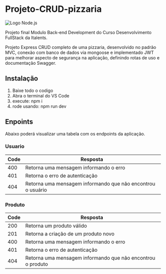 # Projeto-CRUD-pizzaria

![Logo Node.js](https://www.google.com.br/url?sa=i&url=https%3A%2F%2Fen.wikipedia.org%2Fwiki%2FFile%3ANode.js_logo.svg&psig=AOvVaw2-n9sCAbHW75mWaZPuLx4-&ust=1700785208983000&source=images&cd=vfe&ved=0CBEQjRxqFwoTCMiMzePs2IIDFQAAAAAdAAAAABAEhttps://camo.githubusercontent.com/c0f29035c6709cf027b760604063e14e94308d2a979862926f900311fb78f44a/68747470733a2f2f75706c6f61642e77696b696d656469612e6f72672f77696b6970656469612f636f6d6d6f6e732f7468756d622f642f64392f4e6f64652e6a735f6c6f676f2e7376672f3132303070782d4e6f64652e6a735f6c6f676f2e7376672e706e67.PNGhttps://exemplo.com/logo.p)

Projeto final Modulo Back-end Development do Curso Desenvolvimento FullStack da Italents.

Projeto Express CRUD completo de uma pizzaria, desenvolvido no padrão MVC, conexão com banco de dados via mongoose e implementado JWT para melhorar aspecto de segurança na aplicação, definindo rotas de uso e documentação Swagger.

## Instalação

1. Baixe todo o codigo
2. Abra o terminal do VS Code
3. execute: npm i
4. rode usando: npm run dev

## Enpoints

Abaixo poderá visualizar uma tabela com os endpoints da aplicação.

### Usuario


| Code | Resposta                                                      |
| ------ | --------------------------------------------------------------- |
| 400  | Retorna uma mensagem informando o erro                        |
| 401  | Retorna o erro de autenticação                              |
| 404  | Retorna uma mensagem informando que não encontrou o usuário |

### Produto


| Code | Resposta                                                     |
| :----- | -------------------------------------------------------------- |
| 200  | Retorna um produto válido                                   |
| 201  | Retorna a criação de um produto novo                       |
| 400  | Retorna uma mensagem informando o erro                       |
| 401  | Retorna o erro de autenticação                             |
| 404  | Retorna uma mensagem informando que não encontrou o produto |
